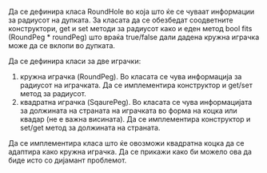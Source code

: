 Да се дефинира класа RoundHole во која што ќе се чуваат информации за радиусот на дупката. За класата да се обезбедат соодветните конструктори, get и set методи за радиусот како и еден метод bool fits (RoundPeg * roundPeg) што враќа true/false дали даденa кружна играчкa може да се вклопи во дупката.

Да се дефинира класи за две играчки:

1. кружна играчка (RoundPeg). Во класата се чува информација за радиусот на играчката. Да се имплементира конструктор и get/sет метод за радиусот.
2. квадратна играчка (SqaurePeg). Во класата се чува информацијата за должината на страната на играчката во форма на коцка или квадар (не е важна висината). Да се имплементира конструктор и set/get метод за должината на страната.

Да се имплементира класа што ќе овозможи квадратна коцка да се адаптира како кружна играчка.
Да се прикажи како би можело ова да биде исто со дијамант проблемот.
